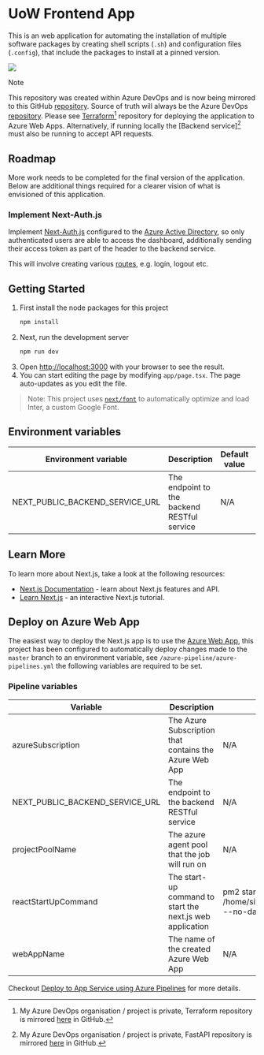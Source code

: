 # UoW Frontend App

This is an web application for automating the installation of multiple software packages by creating shell scripts (`.sh`) and configuration files (`.config`), that include the
packages to install at a pinned version.

![](docs/preview_automation_dashboard.gif)

> [!NOTE]
>
> This repository was created within Azure DevOps and is now being mirrored to this GitHub [repository](https://github.com/kwame-mintah/nextjs-project-installation-dashboard).
> Source of truth will always be the Azure DevOps [repository](https://dev.azure.com/k-space/uow/_git/uow-frontend-app). Please see [Terraform](https://dev.azure.com/k-space/uow/_git/uow-infrastructure-terraform)[^1]
> repository for deploying the application to Azure Web Apps. Alternatively, if running locally the [Backend service][^2] must also be running to accept API requests.

## Roadmap

More work needs to be completed for the final version of the application. Below are additional things required for a clearer vision of what is envisioned of this application.

### Implement Next-Auth.js

Implement [Next-Auth.js](https://next-auth.js.org/getting-started/example) configured to the [Azure Active Directory](https://next-auth.js.org/providers/azure-ad), so only
authenticated users are able to access the dashboard, additionally sending their access token as part of the header to the backend service.

This will involve creating various [routes](https://next-auth.js.org/configuration/initialization#route-handlers-app), e.g. login, logout etc.

## Getting Started

1. First install the node packages for this project
   ```bash
   npm install
   ```
2. Next, run the development server
   ```bash
   npm run dev
   ```
3. Open [http://localhost:3000](http://localhost:3000) with your browser to see the result.
4. You can start editing the page by modifying `app/page.tsx`. The page auto-updates as you edit the file.

> Note: This project uses [`next/font`](https://nextjs.org/docs/basic-features/font-optimization) to automatically optimize and load Inter, a custom Google Font.

## Environment variables

| Environment variable            | Description                                 | Default value | Required? |
| ------------------------------- | ------------------------------------------- | ------------- | --------- |
| NEXT_PUBLIC_BACKEND_SERVICE_URL | The endpoint to the backend RESTful service | N/A           | Yes       |

## Learn More

To learn more about Next.js, take a look at the following resources:

- [Next.js Documentation](https://nextjs.org/docs) - learn about Next.js features and API.
- [Learn Next.js](https://nextjs.org/learn) - an interactive Next.js tutorial.

## Deploy on Azure Web App

The easiest way to deploy the Next.js app is to use the [Azure Web App](https://azure.microsoft.com/en-gb/products/app-service/web/), this project has been configured to
automatically deploy changes made to the `master` branch to an environment variable, see `/azure-pipeline/azure-pipelines.yml` the following variables are required to be set.

### Pipeline variables

| Variable                        | Description                                               | Default value                                                | Required? |
| ------------------------------- | --------------------------------------------------------- | ------------------------------------------------------------ | --------- |
| azureSubscription               | The Azure Subscription that contains the Azure Web App    | N/A                                                          | Yes       |
| NEXT_PUBLIC_BACKEND_SERVICE_URL | The endpoint to the backend RESTful service               | N/A                                                          | Yes       |
| projectPoolName                 | The azure agent pool that the job will run on             | N/A                                                          | Yes       |
| reactStartUpCommand             | The start-up command to start the next.js web application | pm2 start /home/site/wwwroot/ecosystem.config.js --no-daemon | No        |
| webAppName                      | The name of the created Azure Web App                     | N/A                                                          | Yes       |

Checkout [Deploy to App Service using Azure Pipelines](https://learn.microsoft.com/en-us/azure/app-service/deploy-azure-pipelines?tabs=yaml) for more details.

[^1]: My Azure DevOps organisation / project is private, Terraform repository is mirrored [here](https://github.com/kwame-mintah/terraform-azure-aad-web-apps) in GitHub.
[^2]: My Azure DevOps organisation / project is private, FastAPI repository is mirrored [here](https://github.com/kwame-mintah/python-fastapi-create-installation-scripts) in GitHub.
